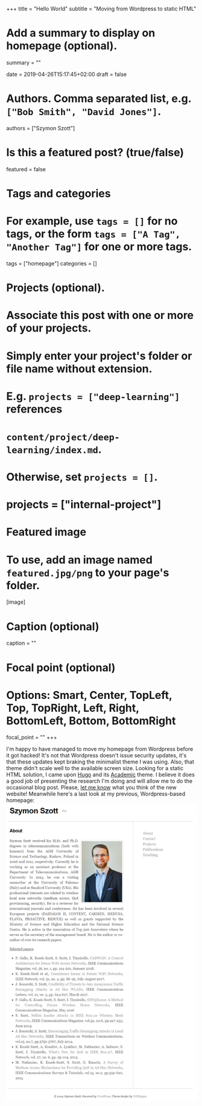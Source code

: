 +++
title = "Hello World"
subtitle = "Moving from Wordpress to static HTML"

# Add a summary to display on homepage (optional).
summary = ""

date = 2019-04-26T15:17:45+02:00
draft = false

# Authors. Comma separated list, e.g. `["Bob Smith", "David Jones"]`.
authors = ["Szymon Szott"]

# Is this a featured post? (true/false)
featured = false

# Tags and categories
# For example, use `tags = []` for no tags, or the form `tags = ["A Tag", "Another Tag"]` for one or more tags.
tags = ["homepage"]
categories = []

# Projects (optional).
#   Associate this post with one or more of your projects.
#   Simply enter your project's folder or file name without extension.
#   E.g. `projects = ["deep-learning"]` references
#   `content/project/deep-learning/index.md`.
#   Otherwise, set `projects = []`.
# projects = ["internal-project"]

# Featured image
# To use, add an image named `featured.jpg/png` to your page's folder.
[image]
  # Caption (optional)
  caption = ""

  # Focal point (optional)
  # Options: Smart, Center, TopLeft, Top, TopRight, Left, Right, BottomLeft, Bottom, BottomRight
  focal_point = ""
+++

I'm happy to have managed to move my homepage from Wordpress before it got hacked! It's not that Wordpress doesn't issue security updates, it's that these updates kept braking the minimalist theme I was using. Also, that theme  didn't scale well to the available screen size. Looking for a static HTML solution, I came upon [Hugo](https://gohugo.io/) and its [Academic](https://sourcethemes.com/academic/) theme. I believe it does a good job of presenting the research I'm doing and will allow me to do the occasional blog post. Please, [let me know](/#contact) what you think of the new website! Meanwhile here's a last look at my previous, Wordpress-based homepage:
![My Wordpress-based homepage](old-page.png)
